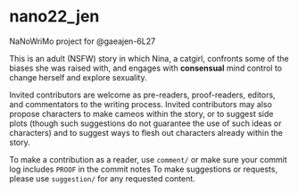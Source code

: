 # nano22_jen
NaNoWriMo project for @gaeajen-6L27

This is an adult (NSFW) story in which Nina, a catgirl, confronts some of the biases she was raised with, and engages with **consensual** mind control to change herself and explore sexuality.

Invited contributors are welcome as pre-readers, proof-readers, editors, and commentators to the writing process. Invited contributors may also propose characters to make cameos within the story, or to suggest side plots (though such suggestions do not guarantee the use of such ideas or characters) and to suggest ways to flesh out characters already within the story.

To make a contribution as a reader, use `comment/` or make sure your commit log includes `PROOF` in the commit notes
To make suggestions or requests, please use `suggestion/` for any requested content.
